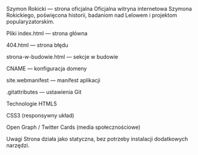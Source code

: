 Szymon Rokicki — strona oficjalna
Oficjalna witryna internetowa Szymona Rokickiego, poświęcona historii, badaniom nad Lelowem i projektom popularyzatorskim.

Pliki
index.html — strona główna

404.html — strona błędu

strona-w-budowie.html — sekcje w budowie

CNAME — konfiguracja domeny

site.webmanifest — manifest aplikacji

.gitattributes — ustawienia Git

Technologie
HTML5

CSS3 (responsywny układ)

Open Graph / Twitter Cards (media społecznościowe)

Uwagi
Strona działa jako statyczna, bez potrzeby instalacji dodatkowych narzędzi.